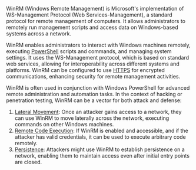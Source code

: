 WinRM (Windows Remote Management) is Microsoft's implementation of WS-Management Protocol (Web Services-Management), a standard protocol for remote management of computers. It allows administrators to remotely run management scripts and access data on Windows-based systems across a network.

WinRM enables administrators to interact with Windows machines remotely, executing [PowerShell](../tools/ps.md) scripts and commands, and managing system settings. It uses the WS-Management protocol, which is based on standard web services, allowing for interoperability across different systems and platforms. WinRM can be configured to use [HTTPS](../web/https.md) for encrypted communications, enhancing security for remote management activities.

WinRM is often used in conjunction with Windows PowerShell for advanced remote administration and automation tasks. In the context of hacking or penetration testing, WinRM can be a vector for both attack and defense:

1. [Lateral Movement](../security/lat.md): Once an attacker gains access to a network, they can use WinRM to move laterally across the network, executing commands on other Windows machines.
2. [Remote Code Execution](../security/rce.md): If WinRM is enabled and accessible, and if the attacker has valid credentials, it can be used to execute arbitrary code remotely.
3. [Persistence](../security/persist.md): Attackers might use WinRM to establish persistence on a network, enabling them to maintain access even after initial entry points are closed.
